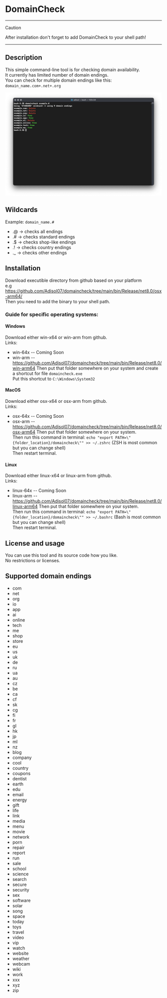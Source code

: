 # DomainCheck
---
 > [!CAUTION]
 > After installation don't forget to add DomainCheck to your shell path!
---

## Description
This simple command-line tool is for checking domain availability. \
It currently has limited number of domain endings. \
You can check for multiple domain endings like this: `domain_name.com+.net+.org`

![Screenshot of checking test using standard wildcard](https://github.com/Adisol07/domaincheck/blob/main/screenshot1.jpeg?raw=true)

## Wildcards
Example: `domain_name.#`
 - .@ -> checks all endings
 - .# -> checks standard endings
 - .$ -> checks shop-like endings
 - .! -> checks country endings
 - ._ -> checks other endings

## Installation
Download executible directory from github based on your platform \
e.g https://github.com/Adisol07/domaincheck/tree/main/bin/Release/net8.0/osx-arm64/ \
Then you need to add the binary to your shell path. 

### Guide for specific operating systems:
#### Windows
Download either win-x64 or win-arm from github. \
Links: 
 - win-64x -- Coming Soon
 - win-arm -- https://github.com/Adisol07/domaincheck/tree/main/bin/Release/net8.0/win-arm64
Then put that folder somewhere on your system and create a shortcut for file `domaincheck.exe` \
Put this shortcut to `C:\Windows\System32`
#### MacOS
Download either osx-x64 or osx-arm from github. \
Links: 
 - osx-64x -- Coming Soon
 - osx-arm -- https://github.com/Adisol07/domaincheck/tree/main/bin/Release/net8.0/osx-arm64
Then put that folder somewhere on your system. \
Then run this command in terminal: `echo "export PATH=\"{folder_location}/domaincheck\"" >> ~/.zshrc` (ZSH is most common but you can change shell) \
Then restart terminal.

#### Linux
Download either linux-x64 or linux-arm from github. \
Links: 
 - linux-64x -- Coming Soon
 - linux-arm -- https://github.com/Adisol07/domaincheck/tree/main/bin/Release/net8.0/linux-arm64
Then put that folder somewhere on your system. \
Then run this command in terminal: `echo "export PATH=\"{folder_location}/domaincheck\"" >> ~/.bashrc` (Bash is most common but you can change shell) \
Then restart terminal.

## License and usage
You can use this tool and its source code how you like. \
No restrictions or licenses.

## Supported domain endings
 - com
 - net
 - org
 - io
 - app
 - ai
 - online
 - tech
 - me
 - shop
 - store
 - eu
 - us
 - uk
 - de
 - ru
 - ua
 - au
 - cz
 - be
 - ca
 - cf
 - sk
 - cg
 - fi
 - fr
 - gl
 - hk
 - jp
 - ml
 - nz
 - blog
 - company
 - cool
 - country
 - coupons
 - dentist
 - earth
 - edu
 - email
 - energy
 - gift
 - life
 - link
 - media
 - menu
 - movie
 - network
 - porn
 - repair
 - report
 - run
 - sale
 - school
 - science
 - search
 - secure
 - security
 - sex
 - software
 - solar
 - song
 - space
 - today
 - toys
 - travel
 - video
 - vip
 - watch
 - website
 - weather
 - webcam
 - wiki
 - work
 - xxx
 - xyz
 - zip
